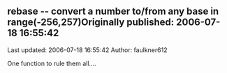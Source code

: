 ## rebase -- convert a number to/from any base in range(-256,257)Originally published: 2006-07-18 16:55:42 
Last updated: 2006-07-18 16:55:42 
Author: faulkner612  
 
One function to rule them all....